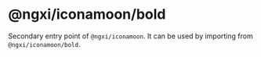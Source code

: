 # @ngxi/iconamoon/bold

Secondary entry point of `@ngxi/iconamoon`. It can be used by importing from `@ngxi/iconamoon/bold`.
